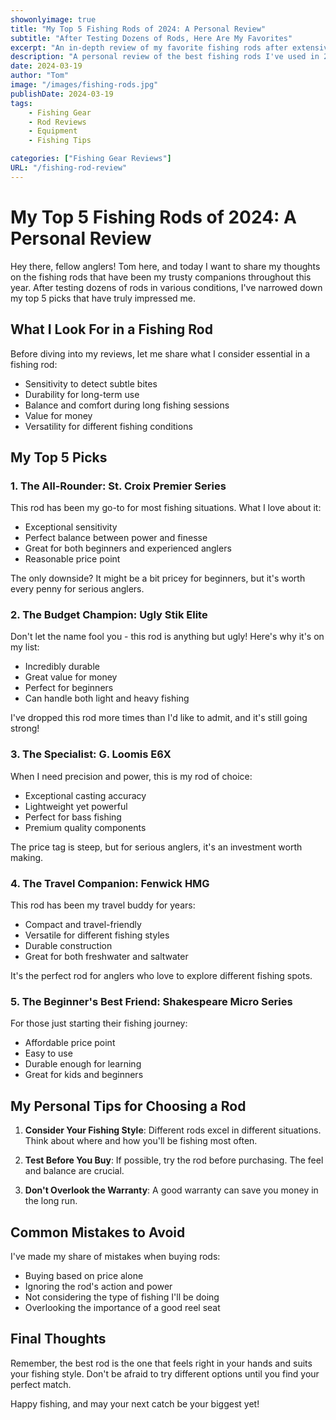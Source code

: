 ```yaml
---
showonlyimage: true
title: "My Top 5 Fishing Rods of 2024: A Personal Review"
subtitle: "After Testing Dozens of Rods, Here Are My Favorites"
excerpt: "An in-depth review of my favorite fishing rods after extensive testing in various conditions."
description: "A personal review of the best fishing rods I've used in 2024, including their pros, cons, and real-world performance."
date: 2024-03-19
author: "Tom"
image: "/images/fishing-rods.jpg"
publishDate: 2024-03-19
tags:
    - Fishing Gear
    - Rod Reviews
    - Equipment
    - Fishing Tips

categories: ["Fishing Gear Reviews"]
URL: "/fishing-rod-review"
---
```


# My Top 5 Fishing Rods of 2024: A Personal Review

Hey there, fellow anglers! Tom here, and today I want to share my thoughts on the fishing rods that have been my trusty companions throughout this year. After testing dozens of rods in various conditions, I've narrowed down my top 5 picks that have truly impressed me.

## What I Look For in a Fishing Rod

Before diving into my reviews, let me share what I consider essential in a fishing rod:
- Sensitivity to detect subtle bites
- Durability for long-term use
- Balance and comfort during long fishing sessions
- Value for money
- Versatility for different fishing conditions

## My Top 5 Picks

### 1. The All-Rounder: St. Croix Premier Series

This rod has been my go-to for most fishing situations. What I love about it:
- Exceptional sensitivity
- Perfect balance between power and finesse
- Great for both beginners and experienced anglers
- Reasonable price point

The only downside? It might be a bit pricey for beginners, but it's worth every penny for serious anglers.

### 2. The Budget Champion: Ugly Stik Elite

Don't let the name fool you - this rod is anything but ugly! Here's why it's on my list:
- Incredibly durable
- Great value for money
- Perfect for beginners
- Can handle both light and heavy fishing

I've dropped this rod more times than I'd like to admit, and it's still going strong!

### 3. The Specialist: G. Loomis E6X

When I need precision and power, this is my rod of choice:
- Exceptional casting accuracy
- Lightweight yet powerful
- Perfect for bass fishing
- Premium quality components

The price tag is steep, but for serious anglers, it's an investment worth making.

### 4. The Travel Companion: Fenwick HMG

This rod has been my travel buddy for years:
- Compact and travel-friendly
- Versatile for different fishing styles
- Durable construction
- Great for both freshwater and saltwater

It's the perfect rod for anglers who love to explore different fishing spots.

### 5. The Beginner's Best Friend: Shakespeare Micro Series

For those just starting their fishing journey:
- Affordable price point
- Easy to use
- Durable enough for learning
- Great for kids and beginners

## My Personal Tips for Choosing a Rod

1. **Consider Your Fishing Style**: Different rods excel in different situations. Think about where and how you'll be fishing most often.

2. **Test Before You Buy**: If possible, try the rod before purchasing. The feel and balance are crucial.

3. **Don't Overlook the Warranty**: A good warranty can save you money in the long run.

## Common Mistakes to Avoid

I've made my share of mistakes when buying rods:
- Buying based on price alone
- Ignoring the rod's action and power
- Not considering the type of fishing I'll be doing
- Overlooking the importance of a good reel seat

## Final Thoughts

Remember, the best rod is the one that feels right in your hands and suits your fishing style. Don't be afraid to try different options until you find your perfect match.

Happy fishing, and may your next catch be your biggest yet! 